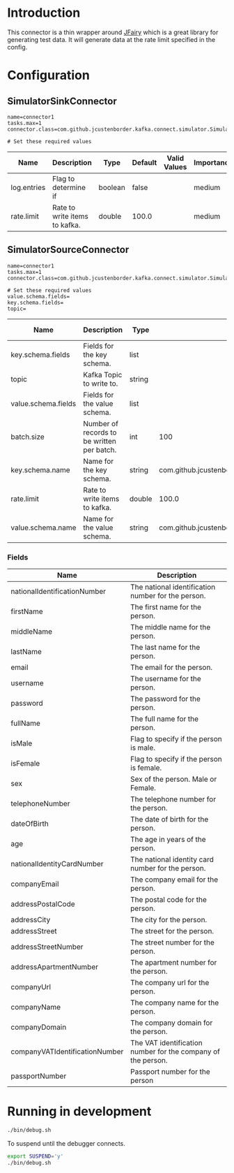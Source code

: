 # Introduction

This connector is a thin wrapper around [JFairy](https://github.com/Codearte/jfairy) which is a great library for 
generating test data. It will generate data at the rate limit specified in the config.

# Configuration

## SimulatorSinkConnector

```properties
name=connector1
tasks.max=1
connector.class=com.github.jcustenborder.kafka.connect.simulator.SimulatorSinkConnector

# Set these required values
```

| Name        | Description                   | Type    | Default | Valid Values | Importance |
|-------------|-------------------------------|---------|---------|--------------|------------|
| log.entries | Flag to determine if          | boolean | false   |              | medium     |
| rate.limit  | Rate to write items to kafka. | double  | 100.0   |              | medium     |

## SimulatorSourceConnector

```properties
name=connector1
tasks.max=1
connector.class=com.github.jcustenborder.kafka.connect.simulator.SimulatorSourceConnector

# Set these required values
value.schema.fields=
key.schema.fields=
topic=
```

| Name                | Description                                | Type   | Default                                                    | Valid Values | Importance |
|---------------------|--------------------------------------------|--------|------------------------------------------------------------|--------------|------------|
| key.schema.fields   | Fields for the key schema.                 | list   |                                                            |              | high       |
| topic               | Kafka Topic to write to.                   | string |                                                            |              | high       |
| value.schema.fields | Fields for the value schema.               | list   |                                                            |              | high       |
| batch.size          | Number of records to be written per batch. | int    | 100                                                        | [1,...]      | medium     |
| key.schema.name     | Name for the key schema.                   | string | com.github.jcustenborder.kafka.connect.simulator.PersonKey |              | medium     |
| rate.limit          | Rate to write items to kafka.              | double | 100.0                                                      |              | medium     |
| value.schema.name   | Name for the value schema.                 | string | com.github.jcustenborder.kafka.connect.simulator.Person    |              | medium     |

### Fields

| Name                            | Description                                                  |
|---------------------------------|--------------------------------------------------------------|
| nationalIdentificationNumber    | The national identification number for the person.           |
| firstName                       | The first name for the person.                               |
| middleName                      | The middle name for the person.                              |
| lastName                        | The last name for the person.                                |
| email                           | The email for the person.                                    |
| username                        | The username for the person.                                 |
| password                        | The password for the person.                                 |
| fullName                        | The full name for the person.                                |
| isMale                          | Flag to specify if the person is male.                       |
| isFemale                        | Flag to specify if the person is female.                     |
| sex                             | Sex of the person. Male or Female.                           |
| telephoneNumber                 | The telephone number for the person.                         |
| dateOfBirth                     | The date of birth for the person.                            |
| age                             | The age in years of the person.                              |
| nationalIdentityCardNumber      | The national identity card number for the person.            |
| companyEmail                    | The company email for the person.                            |
| addressPostalCode               | The postal code for the person.                              |
| addressCity                     | The city for the person.                                     |
| addressStreet                   | The street for the person.                                   |
| addressStreetNumber             | The street number for the person.                            |
| addressApartmentNumber          | The apartment number for the person.                         |
| companyUrl                      | The company url for the person.                              |
| companyName                     | The company name for the person.                             |
| companyDomain                   | The company domain for the person.                           |
| companyVATIdentificationNumber  | The VAT identification number for the company of the person. |
| passportNumber                  | Passport number for the person                               |

# Running in development

```bash
./bin/debug.sh
```

To suspend until the debugger connects.

```bash
export SUSPEND='y'
./bin/debug.sh
```